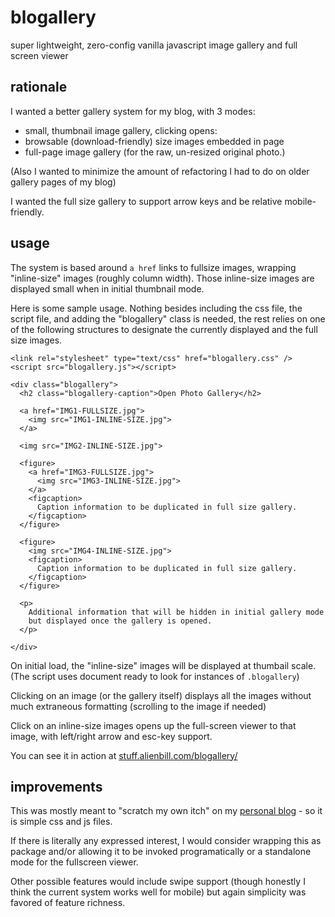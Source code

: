 # blogallery
super lightweight, zero-config vanilla javascript image gallery and full screen viewer

## rationale

I wanted a better gallery system for my blog, with 3 modes:

*  small, thumbnail image gallery, clicking opens:
*  browsable (download-friendly) size images embedded in page
*  full-page image gallery (for the raw, un-resized original photo.)

(Also I wanted to minimize the amount of refactoring I had to do on older gallery pages of my blog)

I wanted the full size gallery to support arrow keys and be relative mobile-friendly.

## usage

The system is based around `a href` links to fullsize images, wrapping "inline-size" images
(roughly column width). Those inline-size images are displayed small when in initial thumbnail mode.

Here is some sample usage. Nothing besides including the css file, the script file, and adding the 
"blogallery" class is needed, the rest relies on one of the following structures to designate the currently
displayed and the full size images.

```
<link rel="stylesheet" type="text/css" href="blogallery.css" />
<script src="blogallery.js"></script>

<div class="blogallery">
  <h2 class="blogallery-caption">Open Photo Gallery</h2>
  
  <a href="IMG1-FULLSIZE.jpg">
    <img src="IMG1-INLINE-SIZE.jpg">
  </a>
  
  <img src="IMG2-INLINE-SIZE.jpg">
  
  <figure>
    <a href="IMG3-FULLSIZE.jpg">
      <img src="IMG3-INLINE-SIZE.jpg">
    </a>
    <figcaption>
      Caption information to be duplicated in full size gallery.
    </figcaption>    
  </figure>  

  <figure>
    <img src="IMG4-INLINE-SIZE.jpg">
    <figcaption>
      Caption information to be duplicated in full size gallery.
    </figcaption>    
  </figure>  
  
  <p>
    Additional information that will be hidden in initial gallery mode
    but displayed once the gallery is opened.
  </p>
  
</div>

```

On initial load, the "inline-size" images will be displayed at thumbail scale. (The script uses
document ready to look for instances of `.blogallery`)

Clicking on an image (or the gallery itself) displays all the images without much extraneous formatting
(scrolling to the image if needed)

Click on an inline-size images opens up the full-screen viewer to that image, with left/right arrow and esc-key support.

You can see it in action at [stuff.alienbill.com/blogallery/](https://stuff.alienbill.com/blogallery/)

## improvements

This was mostly meant to "scratch my own itch" on my [personal blog](https://kirk.is/) - so it is simple
css and js files.

If there is literally any expressed interest, I would consider wrapping this as package and/or allowing it 
to be invoked programatically or a standalone mode for the fullscreen viewer.

Other possible features would include swipe support (though honestly I think the current system works 
well for mobile) but again simplicity was favored of feature richness.
